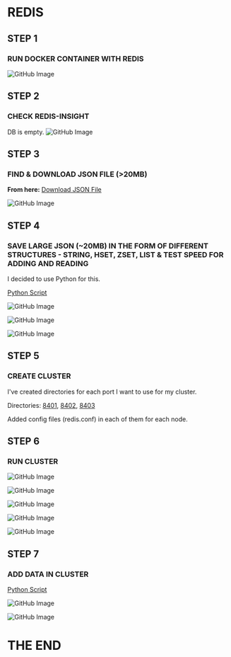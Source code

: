 # REDIS

## STEP 1
### RUN DOCKER CONTAINER WITH REDIS

![GitHub Image](/REDIS/images/1.png)

## STEP 2
### CHECK REDIS-INSIGHT

DB is empty.
![GitHub Image](/REDIS/images/2.png)

## STEP 3
### FIND & DOWNLOAD JSON FILE (>20MB)
**From here:** [Download JSON File](https://examplefile.com/code/json/20-mb-json)

![GitHub Image](/REDIS/images/3.png)

## STEP 4
### SAVE LARGE JSON (~20MB) IN THE FORM OF DIFFERENT STRUCTURES - STRING, HSET, ZSET, LIST & TEST SPEED FOR ADDING AND READING

I decided to use Python for this.

[Python Script](/REDIS/main.py)

![GitHub Image](/REDIS/images/4.png)

![GitHub Image](/REDIS/images/5.png)

![GitHub Image](/REDIS/images/6.png)


## STEP 5
### CREATE CLUSTER

I've created directories for each port I want to use for my cluster.

Directories: [8401](/REDIS/8401), [8402](/REDIS/8402), [8403](/REDIS/8403)

Added config files (redis.conf) in each of them for each node. 

## STEP 6
### RUN CLUSTER

![GitHub Image](/REDIS/images/7.png)

![GitHub Image](/REDIS/images/8.png)

![GitHub Image](/REDIS/images/10.png) 

![GitHub Image](/REDIS/images/9.png)

![GitHub Image](/REDIS/images/11.png)

## STEP 7
### ADD DATA IN CLUSTER

[Python Script](/REDIS/main_cluster.py)

![GitHub Image](/REDIS/images/12.png)

![GitHub Image](/REDIS/images/13.png)


# THE END
